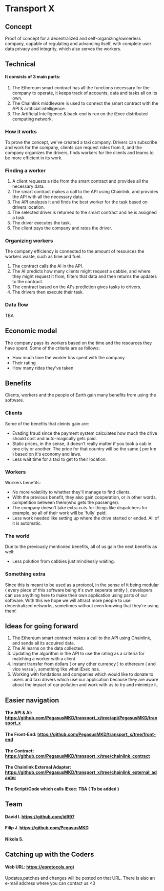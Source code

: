 
# Transport X

## Concept
Proof of concept for a decentralized and self-organizing/ownerless company, capable of regulating and advancing itself, with complete user data privacy and integrity, which also serves the workers.

## Technical
#### It consists of 3 main parts:
  1. The Ethereum smart contract has all the functions necessary for the company to operate, it keeps track of accounts, data and tasks all on its own.
  2. The Chainlink middleware is used to connect the smart contract with the API & artificial intelligence.
  3. The Artificial Intelligence & back-end is run on the iExec distributed computing network.

### How it works

  To prove the concept, we've created a taxi company. Drivers can subscribe and work for the company, clients can request rides from it, and the company organizes the drivers, finds workers for the clients and learns to be more efficient in its work.

### Finding a worker

  1. A client requests a ride from the smart contract and provides all the necessary data.
  2. The smart contract makes a call to the API using Chainlink, and provides the API with all the necessary data.
  3. The API analyzes it and finds the best worker for the task based on drivers location.
  4. The selected driver is returned to the smart contract and he is assigned a task.
  5. The driver executes the task.
  6. The client pays the company and rates the driver.

### Organizing workers

  The company efficiency is connected to the amount of resources the workers waste, such as time and fuel.

  1. The contract calls the AI in the API.
  2. The AI predicts how many clients might request a cabbie, and where they might request it from, filters that data and then returns the updates to the contract.
  3. The contract based on the AI's prediction gives tasks to drivers.
  4. The drivers then execute their task.

### Data flow

  TBA

## Economic model

  The company pays its workers based on the time and the resources they have spent. Some of the criteria are as follows:
   - How much time the worker has spent with the company
   - Their rating
   - How many rides they've taken

## Benefits

Clients, workers and the people of Earth gain many benefits from using the software.

### Clients
Some of the benefits that cleints gain are:
 - Evading fraud since the payment system calculates how much the drive should cost and auto-magically gets paid.
 - Static prices, in the sense, it doesn't really matter if you took a cab in one city or another. The price for that country will be the same ( per km ) based on it's economy and laws.
 - Less wait time for a taxi to get to their location.

### Workers
Workers benefits:
 - No more volatility to whether they'll manage to find clients.
 - With the previous benefit, they also gain cooperation, or in other words, competition between them(who gets the passenger).
 - The company doesn't take extra cuts for things like dispatchers for example, so all of their work will be 'fully' paid.
 - Less work needed like setting up where the drive started or ended. All of it is automatic.
 
 ### The world
 Due to the previously mentioned benefits, all of us gain the next benefits as well:
  - Less polution from cabbies just mindlessly waiting.

### Something extra
Since this is meant to be used as a protocol, in the sense of it being modular ( every piece of this software being it's own seperate entity ), developers can use anything here to make their own application using parts of our software. With this we hope we will attract more people to use decentralized networks, sometimes without even knowing that they're using them!


## Ideas for going forward

  1. The Ethereum smart contract makes a call to the API using Chainlink, and sends all its acquired data.
  2. The AI learns on the data collected.
  3. Updating the algorithm in the API to use the rating as a criteria for matching a worker with a client.
  4. Instant transfer from dollars ( or any other currency ) to ethereum ( and vice versa ), something like what iExec has.
  4. Working with fondations and companies which would like to donate to users and taxi drivers which use our application because they are aware about the impact of car pollution and work with us to try and minimize it.


## Easier navigation

#### The API & AI: https://github.com/PegasusMKD/transport_x/tree/api/PegasusMKD/transport_x

#### The Front-End: https://github.com/PegasusMKD/transport_x/tree/front-end

#### The Contract: https://github.com/PegasusMKD/transport_x/tree/chainlink_contract

#### The Chainlink External Adapter: https://github.com/PegasusMKD/transport_x/tree/chainlink_external_adapter

#### The Script/Code which calls IExec: TBA ( To be added )

## Team

#### David I.          https://github.com/id997
#### Filip J.          https://github.com/PegasusMKD
#### Nikola S.    

## Catching up with the Coders

#### Web URL: https://eprotocols.org/

Updates,patches and changes will be posted on that URL. There is also an e-mail address where you can contact us <3
